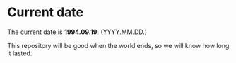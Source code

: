 # Current date

The current date is **1994.09.19.** (YYYY.MM.DD.)

This repository will be good when the world ends, so we will know how long it lasted.